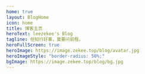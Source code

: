 ```yaml
---
home: true
layout: BlogHome
icon: home
title: 博客主页
heroText: leezekee's Blog
tagline: 但知行好事，莫要问前程。
heroFullScreen: true
heroImage: https://image.zekee.top/blog/avatar.jpg
heroImageStyle: "border-radius: 50%;"
bgImage: https://image.zekee.top/blog/bg.jpg
---
```


<MoileHomeHideLogo />
